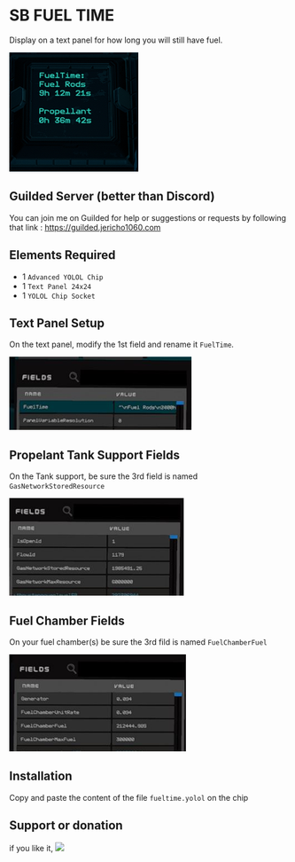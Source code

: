 # SB FUEL TIME
Display on a text panel for how long you will still have fuel.

![Mounting](https://github.com/Jericho1060/sb-fuel-time/blob/main/pictures/FuelTimeDisplay.png?raw=true)

## Guilded Server (better than Discord)

You can join me on Guilded for help or suggestions or requests by following that link : https://guilded.jericho1060.com

## Elements Required

- 1 `Advanced YOLOL Chip`
- 1 `Text Panel 24x24`
- 1 `YOLOL Chip Socket`

## Text Panel Setup

On the text panel, modify the 1st field and rename it `FuelTime`.

![Mounting](https://github.com/Jericho1060/sb-fuel-time/blob/main/pictures/TextPanelFields.jpg?raw=true)

## Propelant Tank Support Fields

On the Tank support, be sure the 3rd field is named `GasNetworkStoredResource`

![Mounting](https://github.com/Jericho1060/sb-fuel-time/blob/main/pictures/FuelTankSupportFields.jpg?raw=true)

## Fuel Chamber Fields

On your fuel chamber(s) be sure the 3rd fild is named `FuelChamberFuel`

![Mounting](https://github.com/Jericho1060/sb-fuel-time/blob/main/pictures/FuelChamberFields.jpg?raw=true)

## Installation

Copy and paste the content of the file `fueltime.yolol` on the chip

## Support or donation

if you like it, [<img src="https://github.com/Jericho1060/DU-Industry-HUD/blob/main/ressources/images/ko-fi.png?raw=true" width="150">](https://ko-fi.com/jericho1060)